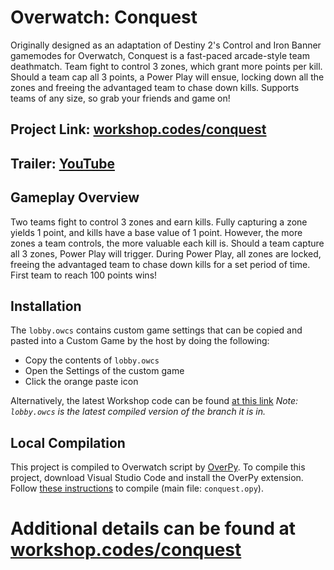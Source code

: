 # Overwatch: Conquest
Originally designed as an adaptation of Destiny 2's Control and Iron Banner gamemodes for Overwatch, Conquest is a fast-paced arcade-style team deathmatch. Team fight to control 3 zones, which grant more points per kill. Should a team cap all 3 points, a Power Play will ensue, locking down all the zones and freeing the advantaged team to chase down kills. Supports teams of any size, so grab your friends and game on!  
## Project Link: [workshop.codes/conquest](https://workshop.codes/conquest)  
## Trailer: [YouTube](https://youtu.be/PxxSFlxicuk)

Gameplay Overview
--------
Two teams fight to control 3 zones and earn kills. Fully capturing a zone yields 1 point, and kills have a base value of 1 point. However, the more zones a team controls, the more valuable each kill is. Should a team capture all 3 zones, Power Play will trigger. During Power Play, all zones are locked, freeing the advantaged team to chase down kills for a set period of time. First team to reach 100 points wins!

Installation
----------
The `lobby.owcs` contains custom game settings that can be copied and pasted into a Custom Game by the host by doing the following:
- Copy the contents of `lobby.owcs`
- Open the Settings of the custom game
- Click the orange paste icon

Alternatively, the latest Workshop code can be found [at this link](https://workshop.codes/conquest)
*Note: `lobby.owcs` is the latest compiled version of the branch it is in.*

Local Compilation
------
This project is compiled to Overwatch script by [OverPy](https://github.com/Zezombye/overpy). To compile this project, download Visual Studio Code and install the OverPy extension. Follow [these instructions](https://github.com/Zezombye/overpy/wiki/General-usage#compiling) to compile (main file: `conquest.opy`).

# Additional details can be found at [workshop.codes/conquest](https://workshop.codes/conquest)
